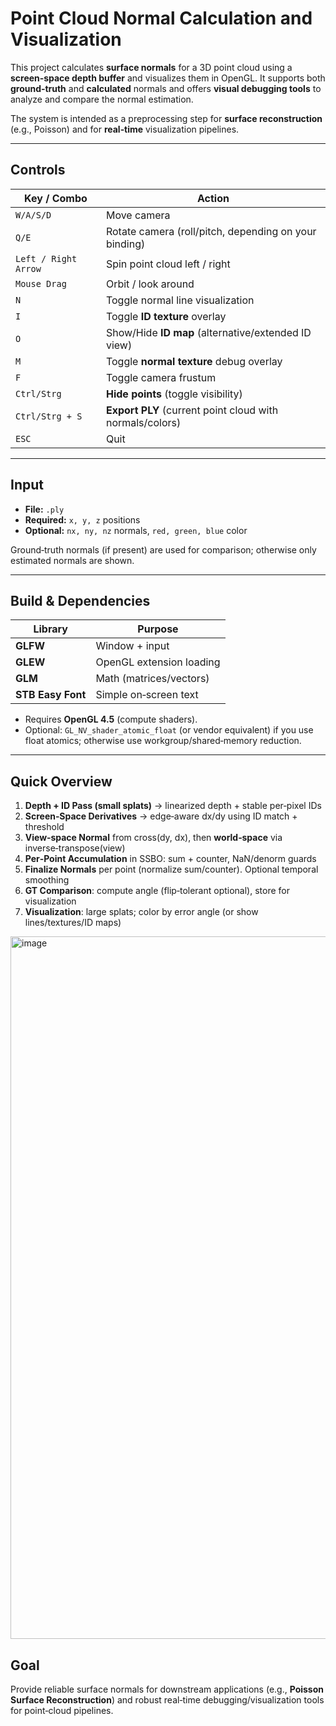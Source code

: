 # Point Cloud Normal Calculation and Visualization 

This project calculates **surface normals** for a 3D point cloud using a **screen‑space depth buffer** and visualizes them in OpenGL. It supports both **ground‑truth** and **calculated** normals and offers **visual debugging tools** to analyze and compare the normal estimation.

The system is intended as a preprocessing step for **surface reconstruction** (e.g., Poisson) and for **real‑time** visualization pipelines.


---

## Controls

| Key / Combo          | Action                                                   |
| -------------------- | -------------------------------------------------------- |
| `W/A/S/D`            | Move camera                                              |
| `Q/E`                | Rotate camera (roll/pitch, depending on your binding)    |
| `Left / Right Arrow` | Spin point cloud left / right                            |
| `Mouse Drag`         | Orbit / look around                                      |
| `N`                  | Toggle normal line visualization                         |
| `I`                  | Toggle **ID texture** overlay                            |
| `O`                  | Show/Hide **ID map** (alternative/extended ID view)      |
| `M`                  | Toggle **normal texture** debug overlay                  |
| `F`                  | Toggle camera frustum                                    |
| `Ctrl/Strg`          | **Hide points** (toggle visibility)                      |
| `Ctrl/Strg + S`      | **Export PLY** (current point cloud with normals/colors) |
| `ESC`                | Quit                                                     |

---

## Input

* **File:** `.ply`
* **Required:** `x, y, z` positions
* **Optional:** `nx, ny, nz` normals, `red, green, blue` color

Ground‑truth normals (if present) are used for comparison; otherwise only estimated normals are shown.

---

## Build & Dependencies

| Library           | Purpose                  |
| ----------------- | ------------------------ |
| **GLFW**          | Window + input           |
| **GLEW**          | OpenGL extension loading |
| **GLM**           | Math (matrices/vectors)  |
| **STB Easy Font** | Simple on‑screen text    |

* Requires **OpenGL 4.5** (compute shaders).
* Optional: `GL_NV_shader_atomic_float` (or vendor equivalent) if you use float atomics; otherwise use workgroup/shared‑memory reduction.

---

## Quick Overview

1. **Depth + ID Pass (small splats)** → linearized depth + stable per‑pixel IDs
2. **Screen‑Space Derivatives** → edge‑aware dx/dy using ID match + threshold
3. **View‑space Normal** from cross(dy, dx), then **world‑space** via inverse‑transpose(view)
4. **Per‑Point Accumulation** in SSBO: sum + counter, NaN/denorm guards
5. **Finalize Normals** per point (normalize sum/counter). Optional temporal smoothing
6. **GT Comparison**: compute angle (flip‑tolerant optional), store for visualization
7. **Visualization**: large splats; color by error angle (or show lines/textures/ID maps)

<img width="1916" height="1124" alt="image" src="https://github.com/user-attachments/assets/1f3225ac-acf2-4f0a-9646-d4f8528b2d0b" />


## Goal

Provide reliable surface normals for downstream applications (e.g., **Poisson Surface Reconstruction**) and robust real‑time debugging/visualization tools for point‑cloud pipelines.
